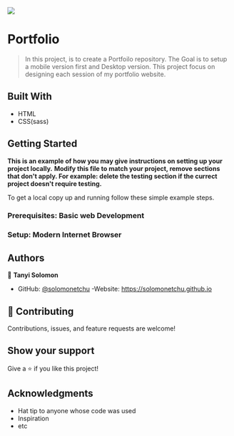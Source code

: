 ![](https://img.shields.io/badge/Microverse-blueviolet)

# Portfolio

> In this project, is to create a Portfoilo repository. The Goal is to setup a mobile version first and Desktop version. This project focus on designing each session of my portfolio website.

## Built With

- HTML
- CSS(sass)


## Getting Started

**This is an example of how you may give instructions on setting up your project locally.**
**Modify this file to match your project, remove sections that don't apply. For example: delete the testing section if the currect project doesn't require testing.**


To get a local copy up and running follow these simple example steps.

### Prerequisites: Basic web Development

### Setup: Modern Internet Browser




## Authors

👤 **Tanyi Solomon**

- GitHub: [@solomonetchu](https://github.com/solomonetchu)
-Website: https://solomonetchu.github.io

## 🤝 Contributing

Contributions, issues, and feature requests are welcome!

## Show your support

Give a ⭐️ if you like this project!

## Acknowledgments

- Hat tip to anyone whose code was used
- Inspiration
- etc